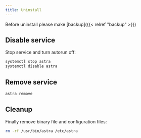 ```yaml
---
title: Uninstall
---
```


Before uninstall please make [backup]({{< relref "backup" >}})

## Disable service

Stop service and turn autorun off:

```sh
systemctl stop astra
systemctl disable astra
```

## Remove service

```sh
astra remove
```

## Cleanup

Finally remove binary file and configuration files:

```sh
rm -rf /usr/bin/astra /etc/astra
```
